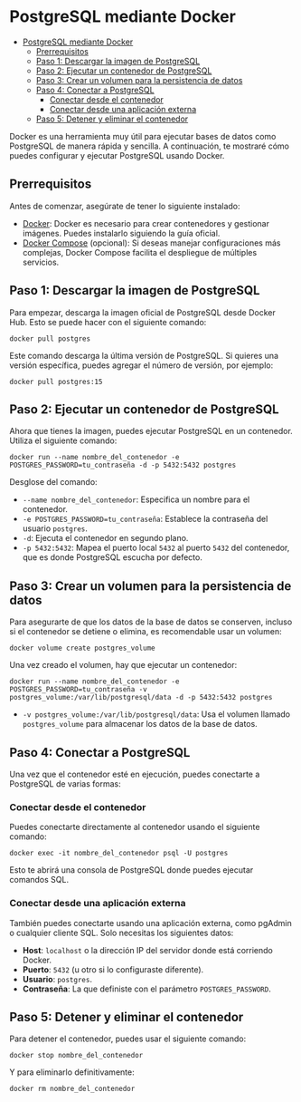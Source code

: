 # PostgreSQL mediante Docker

- [PostgreSQL mediante Docker](#postgresql-mediante-docker)
  - [Prerrequisitos](#prerrequisitos)
  - [Paso 1: Descargar la imagen de PostgreSQL](#paso-1-descargar-la-imagen-de-postgresql)
  - [Paso 2: Ejecutar un contenedor de PostgreSQL](#paso-2-ejecutar-un-contenedor-de-postgresql)
  - [Paso 3: Crear un volumen para la persistencia de datos](#paso-3-crear-un-volumen-para-la-persistencia-de-datos)
  - [Paso 4: Conectar a PostgreSQL](#paso-4-conectar-a-postgresql)
    - [Conectar desde el contenedor](#conectar-desde-el-contenedor)
    - [Conectar desde una aplicación externa](#conectar-desde-una-aplicación-externa)
  - [Paso 5: Detener y eliminar el contenedor](#paso-5-detener-y-eliminar-el-contenedor)

Docker es una herramienta muy útil para ejecutar bases de datos como PostgreSQL de manera rápida y sencilla. A continuación, te mostraré cómo puedes configurar y ejecutar PostgreSQL usando Docker.

## Prerrequisitos

Antes de comenzar, asegúrate de tener lo siguiente instalado:

- [Docker](https://docs.docker.com/get-docker/): Docker es necesario para crear contenedores y gestionar imágenes. Puedes instalarlo siguiendo la guía oficial.
- [Docker Compose](https://docs.docker.com/compose/install/) (opcional): Si deseas manejar configuraciones más complejas, Docker Compose facilita el despliegue de múltiples servicios.

## Paso 1: Descargar la imagen de PostgreSQL

Para empezar, descarga la imagen oficial de PostgreSQL desde Docker Hub. Esto se puede hacer con el siguiente comando:

```shell
docker pull postgres
```

Este comando descarga la última versión de PostgreSQL. Si quieres una versión específica, puedes agregar el número de versión, por ejemplo:

```shell
docker pull postgres:15
```

## Paso 2: Ejecutar un contenedor de PostgreSQL

Ahora que tienes la imagen, puedes ejecutar PostgreSQL en un contenedor. Utiliza el siguiente comando:

```shell
docker run --name nombre_del_contenedor -e POSTGRES_PASSWORD=tu_contraseña -d -p 5432:5432 postgres
```

Desglose del comando:

- `--name nombre_del_contenedor`: Especifica un nombre para el contenedor.
- `-e POSTGRES_PASSWORD=tu_contraseña`: Establece la contraseña del usuario `postgres`.
- `-d`: Ejecuta el contenedor en segundo plano.
- `-p 5432:5432`: Mapea el puerto local `5432` al puerto `5432` del contenedor, que es donde PostgreSQL escucha por defecto.

## Paso 3: Crear un volumen para la persistencia de datos

Para asegurarte de que los datos de la base de datos se conserven, incluso si el contenedor se detiene o elimina, es recomendable usar un volumen:
```shell
docker volume create postgres_volume
```
Una vez creado el volumen, hay que ejecutar un contenedor:
```shell
docker run --name nombre_del_contenedor -e POSTGRES_PASSWORD=tu_contraseña -v postgres_volume:/var/lib/postgresql/data -d -p 5432:5432 postgres
```
- `-v postgres_volume:/var/lib/postgresql/data`: Usa el volumen llamado `postgres_volume` para almacenar los datos de la base de datos.

## Paso 4: Conectar a PostgreSQL

Una vez que el contenedor esté en ejecución, puedes conectarte a PostgreSQL de varias formas:

### Conectar desde el contenedor
Puedes conectarte directamente al contenedor usando el siguiente comando:

```shell
docker exec -it nombre_del_contenedor psql -U postgres
```

Esto te abrirá una consola de PostgreSQL donde puedes ejecutar comandos SQL.

### Conectar desde una aplicación externa
También puedes conectarte usando una aplicación externa, como pgAdmin o cualquier cliente SQL. Solo necesitas los siguientes datos:

- **Host**: `localhost` o la dirección IP del servidor donde está corriendo Docker.
- **Puerto**: `5432` (u otro si lo configuraste diferente).
- **Usuario**: `postgres`.
- **Contraseña**: La que definiste con el parámetro `POSTGRES_PASSWORD`.

## Paso 5: Detener y eliminar el contenedor

Para detener el contenedor, puedes usar el siguiente comando:

```shell
docker stop nombre_del_contenedor
```

Y para eliminarlo definitivamente:

```shell
docker rm nombre_del_contenedor
```